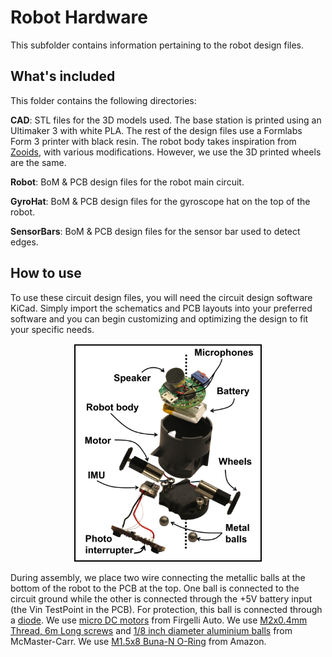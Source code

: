 # Robot Hardware
This subfolder contains information pertaining to the robot design files.

## What's included
This folder contains the following directories:

**CAD**: STL files for the 3D models used. The base station is printed using an Ultimaker 3 with white PLA. The rest of the design files use a Formlabs Form 3 printer with black resin. The robot body takes inspiration from [Zooids](https://github.com/ShapeLab/SwarmUI), with various modifications. However, we use the 3D printed wheels are the same.

**Robot**: BoM & PCB design files for the robot main circuit.

**GyroHat**: BoM & PCB design files for the gyroscope hat on the top of the robot.

**SensorBars**: BoM & PCB design files for the sensor bar used to detect edges.

## How to use
To use these circuit design files, you will need the circuit design software KiCad. Simply import the schematics and PCB layouts into your preferred software and you can begin customizing and optimizing the design to fit your specific needs.

<p align="center">
<img src="robot_exploded.png" width="300">
</p>

During assembly, we place two wire connecting the metallic balls at the bottom of the robot to the PCB at the top. One ball is connected to the circuit ground while the other is connected through the +5V battery input (the Vin TestPoint in the PCB). For protection, this ball is connected through a [diode](https://www.digikey.com/ordering/shoppingcart?display=yes&itemSeqs=398627123,398628073,398633233&reprice=2).
We use [micro DC motors](https://www.firgelliauto.com/products/mini-motor-micro-motor) from Firgelli Auto.
We use [M2x0.4mm Thread, 6m Long screws](https://www.mcmaster.com/catalog/129/3394/90116A010) and [1/8 inch diameter aluminium balls](https://www.mcmaster.com/catalog/129/4186/34665K29) from McMaster-Carr.
We use [M1.5x8 Buna-N O-Ring](https://www.amazon.com/gp/product/B00595LLJK/ref=ppx_yo_dt_b_asin_title_o05_s00?ie=UTF8&th=1) from Amazon.
